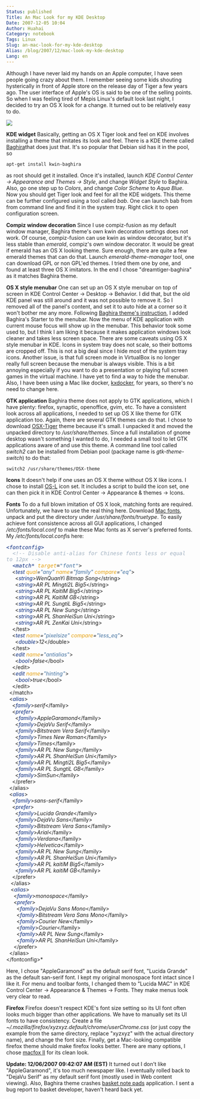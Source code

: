 ```yaml
---
Status: published
Title: An Mac Look for my KDE Desktop
Date: 2007-12-05 10:04
Author: Huahai
Category: notebook
Tags: Linux
Slug: an-mac-look-for-my-kde-desktop
Alias: /blog/2007/12/mac-look-my-kde-desktop
Lang: en
---
```


Although I have never laid my hands on an Apple computer, I have seen people going crazy about them. I remember seeing some kids shouting hysterically in front of Apple store on the release day of Tiger a few years ago. The user interface of Apple's OS is said to be one of the selling points. So when I was feeling tired of Mepis Linux's default look last night, I decided to try an OS X look for a change. It turned out to be relatively easy to do.

<img src="https://farm3.static.flickr.com/2063/2088772436_89e4266cbc_z.jpg" id="__mce_tmp" />

**KDE widget** Basically, getting an OS X Tiger look and feel on KDE involves installing a theme that imitates its look and feel. There is a KDE theme called [Baghira](https://baghira.sourceforge.net/)that does just that. It's so popular that Debian sid has it in the pool, so

`apt-get install kwin-baghira`

as root should get it installed. Once it's installed, launch *KDE Control Center -&gt; Appearance and Themes -&gt; Style*, and change *Widget Style* to Baghira. Also, go one step up to *Colors*, and change *Color Scheme* to *Aqua Blue*. Now you should get Tiger look and feel for all the KDE widgets. This theme can be further configured using a tool called *bab*. One can launch bab from from command line and find it in the system tray. Right click it to open configuration screen.

**Compiz window decoration** Since I use compiz-fusion as my default window manager, Baghira theme's own kwin decoration settings does not work. Of course, compiz-fusion can use kwin as window decorator, but it's less stable than *emerald*, compiz's own window decorator. It would be great if emerald has an OS X looking theme. Sure enough, there are quite a few emerald themes that can do that. Launch *emerald-theme-manager* tool, one can download GPL or non GPL'ed themes. I tried them one by one, and found at least three OS X imitators. In the end I chose "dreamtiger-baghira" as it matches Baghira theme.

**OS X style menubar** One can set up an OS X style menubar on top of screen in KDE Control Center -&gt; Desktop -&gt; Behavior. I did that, but the old KDE panel was still around and it was not possible to remove it. So I removed all of the panel's content, and set it to auto hide at a corner so it won't bother me any more. Following [Baghira theme's instruction](https://baghira.sourceforge.net/OS_Clone-en.php), I added Baghira's Starter to the menubar. Now the menu of KDE application with current mouse focus will show up in the menubar. This behavior took some used to, but I think I am liking it because it makes application windows look cleaner and takes less screen space. There are some caveats using OS X style menubar in KDE. Icons in system tray does not scale, so their bottoms are cropped off. This is not a big deal since I hide most of the system tray icons. Another issue, is that full screen mode in VirtualBox is no longer really full screen because the menubar is always visible. This is a bit annoying especially if you want to do a presentation or playing full screen games in the virtual machine. I have yet to find a way to hide the menubar. Also, I have been using a Mac like docker, [kxdocker](https://www.xiaprojects.com/index.php?section=All&project=KXDocker), for years, so there's no need to change here.

**GTK application** Baghira theme does not apply to GTK applications, which I have plenty: firefox, synaptic, openoffice, gvim, etc. To have a consistent look across all applications, I needed to set up OS X like theme for GTK application too. Again, there are several GTK themes can do that. I chose to download [OSX-Tiger](https://www.gnome-look.org/content/show.php/OSX-Tiger+theme?content=56577) theme because it's small. I unpacked it and moved the unpacked directory to */usr/share/themes*. Since a full installation of gnome desktop wasn't something I wanted to do, I needed a small tool to let GTK applications aware of and use this theme. A command line tool called *switch2* can be installed from Debian pool (package name is *gtk-theme-switch*) to do that:

`switch2 /usr/share/themes/OSX-theme`

**Icons** It doesn't help if one uses an OS X theme without OS X like icons. I chose to install [OS-L](https://www.kde-look.org/content/show.php?content=16564) icon set. It includes a script to build the icon set, one can then pick it in KDE Control Center -&gt; Appearance & themes -&gt; Icons.

**Fonts** To do a full blown imitation of OS X look, matching fonts are required. Unfortunately, we have to use the real thing here. Download [Mac fonts](https://www.osx-e.com/downloads/misc/macfonts.html), unpack and put the directory under */usr/share/fonts/truetype*. To easily achieve font consistence across all GUI applications, I changed */etc/fonts/local.conf* to make these Mac fonts as X server's preferred fonts. My */etc/fonts/local.conf*is here:

<span style="font-family: monospace;"> <span style="color: #06287e;">*&lt;*</span><span style="color: #06287e;">*fontconfig*</span><span style="color: #06287e;">*&gt;*</span>  
  <span style="color: #a0b0c0;">*&lt;!*</span><span style="color: #a0b0c0;">*-- Disable anti-alias for Chinese fonts less or equal to 12px --*</span><span style="color: #a0b0c0;">*&gt;*</span>  
  <span style="color: #06287e;">*&lt;*</span><span style="color: #06287e;">*match*</span><span style="color: #06287e;">* *</span><span style="color: #e5a00d;">*target*</span>=<span style="color: #4070a0;">"font"</span><span style="color: #06287e;">*&gt;*</span>  
    <span style="color: #06287e;">*&lt;*</span><span style="color: #06287e;">*test*</span><span style="color: #06287e;">* *</span><span style="color: #e5a00d;">*qual*</span>=<span style="color: #4070a0;">"any"</span><span style="color: #06287e;">* *</span><span style="color: #e5a00d;">*name*</span>=<span style="color: #4070a0;">"family"</span><span style="color: #06287e;">* *</span><span style="color: #e5a00d;">*compare*</span>=<span style="color: #4070a0;">"eq"</span><span style="color: #06287e;">*&gt;*</span>  
      <span style="color: #06287e;">*&lt;*</span><span style="color: #06287e;">*string*</span><span style="color: #06287e;">*&gt;*</span>WenQuanYi Bitmap Song<span style="color: #5b3674;">*&lt;/string&gt;*</span>  
      <span style="color: #06287e;">*&lt;*</span><span style="color: #06287e;">*string*</span><span style="color: #06287e;">*&gt;*</span>AR PL Mingti2L Big5<span style="color: #5b3674;">*&lt;/string&gt;*</span>  
      <span style="color: #06287e;">*&lt;*</span><span style="color: #06287e;">*string*</span><span style="color: #06287e;">*&gt;*</span>AR PL KaitiM Big5<span style="color: #5b3674;">*&lt;/string&gt;*</span>  
      <span style="color: #06287e;">*&lt;*</span><span style="color: #06287e;">*string*</span><span style="color: #06287e;">*&gt;*</span>AR PL KaitiM GB<span style="color: #5b3674;">*&lt;/string&gt;*</span>  
      <span style="color: #06287e;">*&lt;*</span><span style="color: #06287e;">*string*</span><span style="color: #06287e;">*&gt;*</span>AR PL SungtiL Big5<span style="color: #5b3674;">*&lt;/string&gt;*</span>  
      <span style="color: #06287e;">*&lt;*</span><span style="color: #06287e;">*string*</span><span style="color: #06287e;">*&gt;*</span>AR PL New Sung<span style="color: #5b3674;">*&lt;/string&gt;*</span>  
      <span style="color: #06287e;">*&lt;*</span><span style="color: #06287e;">*string*</span><span style="color: #06287e;">*&gt;*</span>AR PL ShanHeiSun Uni<span style="color: #5b3674;">*&lt;/string&gt;*</span>  
      <span style="color: #06287e;">*&lt;*</span><span style="color: #06287e;">*string*</span><span style="color: #06287e;">*&gt;*</span>AR PL ZenKai Uni<span style="color: #5b3674;">*&lt;/string&gt;*</span>  
    <span style="color: #5b3674;">*&lt;/test&gt;*</span>  
    <span style="color: #06287e;">*&lt;*</span><span style="color: #06287e;">*test*</span><span style="color: #06287e;">* *</span><span style="color: #e5a00d;">*name*</span>=<span style="color: #4070a0;">"pixelsize"</span><span style="color: #06287e;">* *</span><span style="color: #e5a00d;">*compare*</span>=<span style="color: #4070a0;">"less\_eq"</span><span style="color: #06287e;">*&gt;*</span>  
      <span style="color: #06287e;">*&lt;*</span><span style="color: #06287e;">*double*</span><span style="color: #06287e;">*&gt;*</span>12<span style="color: #5b3674;">*&lt;/double&gt;*</span>  
    <span style="color: #5b3674;">*&lt;/test&gt;*</span>  
    <span style="color: #06287e;">*&lt;*</span><span style="color: #06287e;">*edit*</span><span style="color: #06287e;">* *</span><span style="color: #e5a00d;">*name*</span>=<span style="color: #4070a0;">"antialias"</span><span style="color: #06287e;">*&gt;*</span>  
      <span style="color: #06287e;">*&lt;*</span><span style="color: #06287e;">*bool*</span><span style="color: #06287e;">*&gt;*</span>false<span style="color: #5b3674;">*&lt;/bool&gt;*</span>  
    <span style="color: #5b3674;">*&lt;/edit&gt;*</span>  
    <span style="color: #06287e;">*&lt;*</span><span style="color: #06287e;">*edit*</span><span style="color: #06287e;">* *</span><span style="color: #e5a00d;">*name*</span>=<span style="color: #4070a0;">"hinting"</span><span style="color: #06287e;">*&gt;*</span>  
      <span style="color: #06287e;">*&lt;*</span><span style="color: #06287e;">*bool*</span><span style="color: #06287e;">*&gt;*</span>true<span style="color: #5b3674;">*&lt;/bool&gt;*</span>  
    <span style="color: #5b3674;">*&lt;/edit&gt;*</span>  
  <span style="color: #5b3674;">*&lt;/match&gt;*</span>  
  <span style="color: #06287e;">*&lt;*</span><span style="color: #06287e;">*alias*</span><span style="color: #06287e;">*&gt;*</span>  
    <span style="color: #06287e;">*&lt;*</span><span style="color: #06287e;">*family*</span><span style="color: #06287e;">*&gt;*</span>serif<span style="color: #5b3674;">*&lt;/family&gt;*</span>  
    <span style="color: #06287e;">*&lt;*</span><span style="color: #06287e;">*prefer*</span><span style="color: #06287e;">*&gt;*</span>  
      <span style="color: #06287e;">*&lt;*</span><span style="color: #06287e;">*family*</span><span style="color: #06287e;">*&gt;*</span>AppleGaramond<span style="color: #5b3674;">*&lt;/family&gt;*</span>  
      <span style="color: #06287e;">*&lt;*</span><span style="color: #06287e;">*family*</span><span style="color: #06287e;">*&gt;*</span>DejaVu Serif<span style="color: #5b3674;">*&lt;/family&gt;*</span>  
      <span style="color: #06287e;">*&lt;*</span><span style="color: #06287e;">*family*</span><span style="color: #06287e;">*&gt;*</span>Bitstream Vera Serif<span style="color: #5b3674;">*&lt;/family&gt;*</span>  
      <span style="color: #06287e;">*&lt;*</span><span style="color: #06287e;">*family*</span><span style="color: #06287e;">*&gt;*</span>Times New Roman<span style="color: #5b3674;">*&lt;/family&gt;*</span>  
      <span style="color: #06287e;">*&lt;*</span><span style="color: #06287e;">*family*</span><span style="color: #06287e;">*&gt;*</span>Times<span style="color: #5b3674;">*&lt;/family&gt;*</span>  
      <span style="color: #06287e;">*&lt;*</span><span style="color: #06287e;">*family*</span><span style="color: #06287e;">*&gt;*</span>AR PL New Sung<span style="color: #5b3674;">*&lt;/family&gt;*</span>  
      <span style="color: #06287e;">*&lt;*</span><span style="color: #06287e;">*family*</span><span style="color: #06287e;">*&gt;*</span>AR PL ShanHeiSun Uni<span style="color: #5b3674;">*&lt;/family&gt;*</span>  
      <span style="color: #06287e;">*&lt;*</span><span style="color: #06287e;">*family*</span><span style="color: #06287e;">*&gt;*</span>AR PL Mingti2L Big5<span style="color: #5b3674;">*&lt;/family&gt;*</span>  
      <span style="color: #06287e;">*&lt;*</span><span style="color: #06287e;">*family*</span><span style="color: #06287e;">*&gt;*</span>AR PL SungtiL GB<span style="color: #5b3674;">*&lt;/family&gt;*</span>  
      <span style="color: #06287e;">*&lt;*</span><span style="color: #06287e;">*family*</span><span style="color: #06287e;">*&gt;*</span>SimSun<span style="color: #5b3674;">*&lt;/family&gt;*</span>  
    <span style="color: #5b3674;">*&lt;/prefer&gt;*</span>  
  <span style="color: #5b3674;">*&lt;/alias&gt;*</span>  
  <span style="color: #06287e;">*&lt;*</span><span style="color: #06287e;">*alias*</span><span style="color: #06287e;">*&gt;*</span>  
    <span style="color: #06287e;">*&lt;*</span><span style="color: #06287e;">*family*</span><span style="color: #06287e;">*&gt;*</span>sans-serif<span style="color: #5b3674;">*&lt;/family&gt;*</span>  
    <span style="color: #06287e;">*&lt;*</span><span style="color: #06287e;">*prefer*</span><span style="color: #06287e;">*&gt;*</span>  
      <span style="color: #06287e;">*&lt;*</span><span style="color: #06287e;">*family*</span><span style="color: #06287e;">*&gt;*</span>Lucida Grande<span style="color: #5b3674;">*&lt;/family&gt;*</span>  
      <span style="color: #06287e;">*&lt;*</span><span style="color: #06287e;">*family*</span><span style="color: #06287e;">*&gt;*</span>DejaVu Sans<span style="color: #5b3674;">*&lt;/family&gt;*</span>  
      <span style="color: #06287e;">*&lt;*</span><span style="color: #06287e;">*family*</span><span style="color: #06287e;">*&gt;*</span>Bitstream Vera Sans<span style="color: #5b3674;">*&lt;/family&gt;*</span>  
      <span style="color: #06287e;">*&lt;*</span><span style="color: #06287e;">*family*</span><span style="color: #06287e;">*&gt;*</span>Arial<span style="color: #5b3674;">*&lt;/family&gt;*</span>  
      <span style="color: #06287e;">*&lt;*</span><span style="color: #06287e;">*family*</span><span style="color: #06287e;">*&gt;*</span>Verdana<span style="color: #5b3674;">*&lt;/family&gt;*</span>  
      <span style="color: #06287e;">*&lt;*</span><span style="color: #06287e;">*family*</span><span style="color: #06287e;">*&gt;*</span>Helvetica<span style="color: #5b3674;">*&lt;/family&gt;*</span>  
      <span style="color: #06287e;">*&lt;*</span><span style="color: #06287e;">*family*</span><span style="color: #06287e;">*&gt;*</span>AR PL New Sung<span style="color: #5b3674;">*&lt;/family&gt;*</span>  
      <span style="color: #06287e;">*&lt;*</span><span style="color: #06287e;">*family*</span><span style="color: #06287e;">*&gt;*</span>AR PL ShanHeiSun Uni<span style="color: #5b3674;">*&lt;/family&gt;*</span>  
      <span style="color: #06287e;">*&lt;*</span><span style="color: #06287e;">*family*</span><span style="color: #06287e;">*&gt;*</span>AR PL kaitiM Big5<span style="color: #5b3674;">*&lt;/family&gt;*</span>  
      <span style="color: #06287e;">*&lt;*</span><span style="color: #06287e;">*family*</span><span style="color: #06287e;">*&gt;*</span>AR PL kaitiM GB<span style="color: #5b3674;">*&lt;/family&gt;*</span>  
    <span style="color: #5b3674;">*&lt;/prefer&gt;*</span>  
   <span style="color: #5b3674;">*&lt;/alias&gt;*</span>  
   <span style="color: #06287e;">*&lt;*</span><span style="color: #06287e;">*alias*</span><span style="color: #06287e;">*&gt;*</span>  
     <span style="color: #06287e;">*&lt;*</span><span style="color: #06287e;">*family*</span><span style="color: #06287e;">*&gt;*</span>monospace<span style="color: #5b3674;">*&lt;/family&gt;*</span>  
     <span style="color: #06287e;">*&lt;*</span><span style="color: #06287e;">*prefer*</span><span style="color: #06287e;">*&gt;*</span>  
       <span style="color: #06287e;">*&lt;*</span><span style="color: #06287e;">*family*</span><span style="color: #06287e;">*&gt;*</span>DejaVu Sans Mono<span style="color: #5b3674;">*&lt;/family&gt;*</span>  
       <span style="color: #06287e;">*&lt;*</span><span style="color: #06287e;">*family*</span><span style="color: #06287e;">*&gt;*</span>Bitstream Vera Sans Mono<span style="color: #5b3674;">*&lt;/family&gt;*</span>  
       <span style="color: #06287e;">*&lt;*</span><span style="color: #06287e;">*family*</span><span style="color: #06287e;">*&gt;*</span>Courier New<span style="color: #5b3674;">*&lt;/family&gt;*</span>  
       <span style="color: #06287e;">*&lt;*</span><span style="color: #06287e;">*family*</span><span style="color: #06287e;">*&gt;*</span>Courier<span style="color: #5b3674;">*&lt;/family&gt;*</span>  
       <span style="color: #06287e;">*&lt;*</span><span style="color: #06287e;">*family*</span><span style="color: #06287e;">*&gt;*</span>AR PL New Sung<span style="color: #5b3674;">*&lt;/family&gt;*</span>  
       <span style="color: #06287e;">*&lt;*</span><span style="color: #06287e;">*family*</span><span style="color: #06287e;">*&gt;*</span>AR PL ShanHeiSun Uni<span style="color: #5b3674;">*&lt;/family&gt;*</span>  
     <span style="color: #5b3674;">*&lt;/prefer&gt;*</span>  
  <span style="color: #5b3674;">*&lt;/alias&gt;*</span>  
<span style="color: #5b3674;">*&lt;/fontconfig&gt;*</span>  
</span>

Here, I chose "AppleGaramond" as the default serif font, "Lucida Grande" as the default san-serif font. I kept my original monospace font intact since I like it. For menu and toolbar fonts, I changed them to "Lucida MAC" in KDE Control Center -&gt; Appearance & Themes -&gt; Fonts. They make menus look very clear to read.

**Firefox** Firefox doesn't respect KDE's font size setting so its UI font often looks much bigger than other applications. We have to manually set its UI fonts to have consistency. Create a file *~/.mozilla/firefox/xyzxyz.default/chrome/userChrome.css* (or just copy the example from the same directory, replace "xyzxyz" with the actual directory name), and change the font size. Finally, get a Mac-looking compatible firefox theme should make firefox looks better. There are many options, I chose [macfox II](https://addons.mozilla.org/en-US/firefox/addon/3174) for its clean look.

**Update: 12/06/2007 09:42:07 AM (EST)** It turned out I don't like "AppleGaramond", it's too much newspaper like. I eventually rolled back to "DejaVu Serif" as my default serif font (mostly used in Web content viewing). Also, Baghira theme crashes [basket note pads](https://basket.kde.org/) application. I sent a bug report to basket developer, haven't heard back yet.
